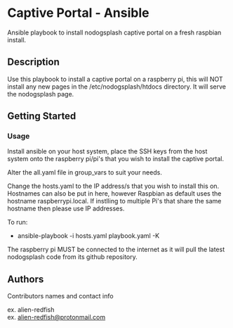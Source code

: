 # Captive Portal - Ansible

Ansible playbook to install nodogsplash captive portal on a fresh raspbian install.

## Description

Use this playbook to install a captive portal on a raspberry pi, this will NOT install any new pages in the /etc/nodogsplash/htdocs directory. It will serve the nodogsplash page.

## Getting Started

### Usage

Install ansible on your host system, place the SSH keys from the host system onto the raspberry pi/pi's that you wish to install the captive portal.

Alter the all.yaml file in group_vars to suit your needs.

Change the hosts.yaml to the IP address/s that you wish to install this on. Hostnames can also be put in here, however Raspbian as default uses the hostname raspberrypi.local. If instlling to multiple Pi's that share the same hostname then please use IP addresses.

To run:

* ansible-playbook -i hosts.yaml playbook.yaml -K

The raspberry pi MUST be connected to the internet as it will pull the latest nodogsplash code from its github repository.

## Authors

Contributors names and contact info

ex. alien-redfish  
ex. alien-redfish@protonmail.com
